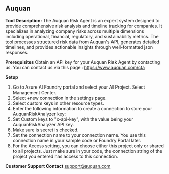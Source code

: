 ## Auquan

**Tool Description:**
The Auquan Risk Agent is an expert system designed to provide comprehensive risk analysis and timeline tracking for companies. It specializes in analyzing company risks across multiple dimensions including operational, financial, regulatory, and sustainability metrics. The tool processes structured risk data from Auquan's API, generates detailed timelines, and provides actionable insights through well-formatted json responses.

**Prerequisites**
Obtain an API key for your Auquan Risk Agent by contacting us.
You can contact us via this page : https://www.auquan.com/cta


**Setup**
1. Go to Azure AI Foundry portal and select your AI Project. Select Management Center.
2. Select +new connection in the settings page.
3. Select custom keys in other resource types.
4. Enter the following information to create a connection to store your AuquanRiskAnalyzer key:
5. Set Custom keys to "x-api-key", with the value being your AuquanRiskAnalyzer API key.
6. Make sure is secret is checked.
7. Set the connection name to your connection name. You use this connection name in your sample code or Foundry Portal later.
8. For the Access setting, you can choose either this project only or shared to all projects. Just make sure in your code, the connection string of the project you entered has access to this connection.



**Customer Support Contact**
support@auquan.com
